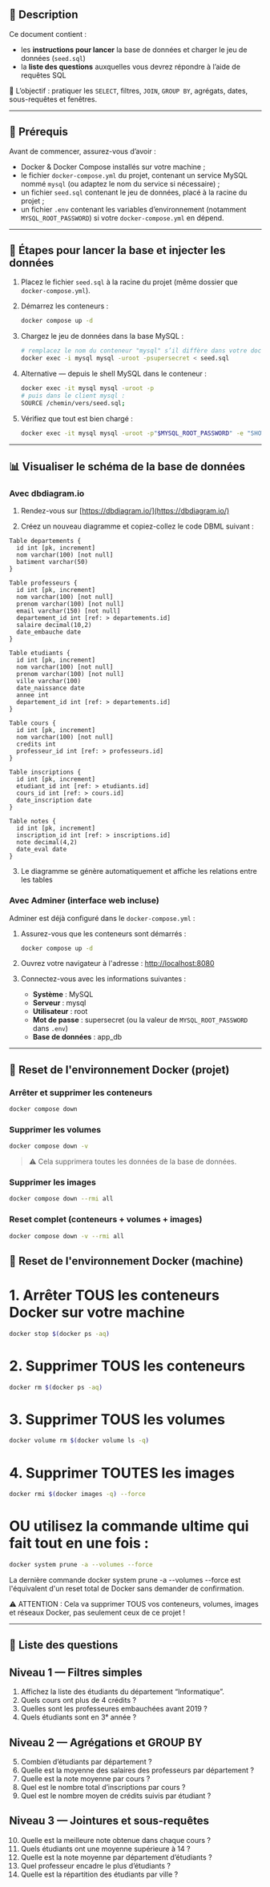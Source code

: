 ## 🧩 Description

Ce document contient :

- les **instructions pour lancer** la base de données et charger le jeu de données (`seed.sql`)
- la **liste des questions** auxquelles vous devrez répondre à l’aide de requêtes SQL

🎯 L’objectif : pratiquer les `SELECT`, filtres, `JOIN`, `GROUP BY`, agrégats, dates, sous-requêtes et fenêtres.

---

## 🧱 Prérequis

Avant de commencer, assurez-vous d’avoir :

- Docker & Docker Compose installés sur votre machine ;
- le fichier `docker-compose.yml` du projet, contenant un service MySQL nommé `mysql` (ou adaptez le nom du service si nécessaire) ;
- un fichier `seed.sql` contenant le jeu de données, placé à la racine du projet ;
- un fichier `.env` contenant les variables d’environnement (notamment `MYSQL_ROOT_PASSWORD`) si votre `docker-compose.yml` en dépend.

---

## 🚀 Étapes pour lancer la base et injecter les données

1. Placez le fichier `seed.sql` à la racine du projet (même dossier que `docker-compose.yml`).

2. Démarrez les conteneurs :

   ```bash
   docker compose up -d
   ```

3. Chargez le jeu de données dans la base MySQL :

   ```bash
   # remplacez le nom du conteneur "mysql" s’il diffère dans votre docker-compose
   docker exec -i mysql mysql -uroot -psupersecret < seed.sql
   ```

4. Alternative — depuis le shell MySQL dans le conteneur :

   ```bash
   docker exec -it mysql mysql -uroot -p
   # puis dans le client mysql :
   SOURCE /chemin/vers/seed.sql;
   ```

5. Vérifiez que tout est bien chargé :

   ```bash
   docker exec -it mysql mysql -uroot -p"$MYSQL_ROOT_PASSWORD" -e "SHOW DATABASES; USE app_db; SHOW TABLES;"
   ```

---

## 📊 Visualiser le schéma de la base de données

### Avec dbdiagram.io

1. Rendez-vous sur [https://dbdiagram.io/](https://dbdiagram.io/)

2. Créez un nouveau diagramme et copiez-collez le code DBML suivant :

```dbml
Table departements {
  id int [pk, increment]
  nom varchar(100) [not null]
  batiment varchar(50)
}

Table professeurs {
  id int [pk, increment]
  nom varchar(100) [not null]
  prenom varchar(100) [not null]
  email varchar(150) [not null]
  departement_id int [ref: > departements.id]
  salaire decimal(10,2)
  date_embauche date
}

Table etudiants {
  id int [pk, increment]
  nom varchar(100) [not null]
  prenom varchar(100) [not null]
  ville varchar(100)
  date_naissance date
  annee int
  departement_id int [ref: > departements.id]
}

Table cours {
  id int [pk, increment]
  nom varchar(100) [not null]
  credits int
  professeur_id int [ref: > professeurs.id]
}

Table inscriptions {
  id int [pk, increment]
  etudiant_id int [ref: > etudiants.id]
  cours_id int [ref: > cours.id]
  date_inscription date
}

Table notes {
  id int [pk, increment]
  inscription_id int [ref: > inscriptions.id]
  note decimal(4,2)
  date_eval date
}
```

3. Le diagramme se génère automatiquement et affiche les relations entre les tables

### Avec Adminer (interface web incluse)

Adminer est déjà configuré dans le `docker-compose.yml` :

1. Assurez-vous que les conteneurs sont démarrés :

   ```bash
   docker compose up -d
   ```

2. Ouvrez votre navigateur à l'adresse : [http://localhost:8080](http://localhost:8080)

3. Connectez-vous avec les informations suivantes :
   - **Système** : MySQL
   - **Serveur** : mysql
   - **Utilisateur** : root
   - **Mot de passe** : supersecret (ou la valeur de `MYSQL_ROOT_PASSWORD` dans `.env`)
   - **Base de données** : app_db

---

## 🧹 Reset de l'environnement Docker (projet)

### Arrêter et supprimer les conteneurs

```bash
docker compose down
```

### Supprimer les volumes

```bash
docker compose down -v
```

> ⚠️ Cela supprimera toutes les données de la base de données.

### Supprimer les images

```bash
docker compose down --rmi all
```

### Reset complet (conteneurs + volumes + images)

```bash
docker compose down -v --rmi all
```

## 🧹 Reset de l'environnement Docker (machine)

# 1. Arrêter TOUS les conteneurs Docker sur votre machine

```bash
docker stop $(docker ps -aq)
```

# 2. Supprimer TOUS les conteneurs

```bash
docker rm $(docker ps -aq)
```

# 3. Supprimer TOUS les volumes

```bash
docker volume rm $(docker volume ls -q)
```

# 4. Supprimer TOUTES les images

```bash
docker rmi $(docker images -q) --force
```

# OU utilisez la commande ultime qui fait tout en une fois :

```bash
docker system prune -a --volumes --force
```

La dernière commande docker system prune -a --volumes --force est
l'équivalent d'un reset total de Docker sans demander de confirmation.

⚠️ ATTENTION : Cela va supprimer TOUS vos conteneurs, volumes, images et
réseaux Docker, pas seulement ceux de ce projet !

---

## 🧠 Liste des questions

## Niveau 1 — Filtres simples

1. Affichez la liste des étudiants du département “Informatique”.
2. Quels cours ont plus de 4 crédits ?
3. Quelles sont les professeures embauchées avant 2019 ?
4. Quels étudiants sont en 3ᵉ année ?

## Niveau 2 — Agrégations et GROUP BY

5. Combien d’étudiants par département ?
6. Quelle est la moyenne des salaires des professeurs par département ?
7. Quelle est la note moyenne par cours ?
8. Quel est le nombre total d’inscriptions par cours ?
9. Quel est le nombre moyen de crédits suivis par étudiant ?

## Niveau 3 — Jointures et sous-requêtes

10. Quelle est la meilleure note obtenue dans chaque cours ?
11. Quels étudiants ont une moyenne supérieure à 14 ?
12. Quelle est la note moyenne par département d’étudiants ?
13. Quel professeur encadre le plus d’étudiants ?
14. Quelle est la répartition des étudiants par ville ?
